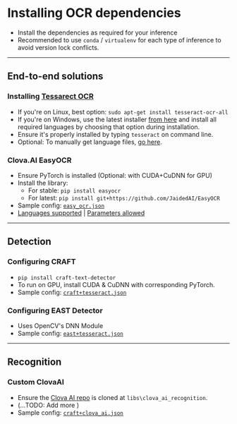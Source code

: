# Installing OCR dependencies

- Install the dependencies as required for your inference
- Recommended to use `conda` / `virtualenv` for each type of inference to avoid version lock conflicts.

<hr/>

## End-to-end solutions

### Installing [Tessarect OCR](https://github.com/tesseract-ocr/tesseract)

- If you're on Linux, best option: `sudo apt-get install tesseract-ocr-all`
- If you're on Windows, use the latest installer [from here](https://github.com/tesseract-ocr/tessdoc/blob/master/Home.md#windows) and install all required languages by choosing that option during installation.
- Ensure it's properly installed by typing `tesseract` on command line.
- Optional: To manually get language files, [go here](https://github.com/tesseract-ocr/tessdoc/blob/master/Data-Files.md#updated-data-files-for-version-400-september-15-2017).

### Clova.AI EasyOCR

- Ensure PyTorch is installed (Optional: with CUDA+CuDNN for GPU)
- Install the library:
  - For stable: `pip install easyocr`
  - For latest: `pip install git+https://github.com/JaidedAI/EasyOCR`
- Sample config: [`easy_ocr.json`](/configs/easy_ocr.json)
- [Languages supported](https://github.com/JaidedAI/EasyOCR#supported-languages) | [Parameters allowed](https://github.com/JaidedAI/EasyOCR#readtext-method)

<hr/>

## Detection

### Configuring CRAFT

- `pip install craft-text-detector`
- To run on GPU, install CUDA & CuDNN with corresponding PyTorch.
- Sample config: [`craft+tesseract.json`](/configs/craft+tesseract.json)

### Configuring EAST Detector

- Uses OpenCV's DNN Module
- Sample config: [`east+tesseract.json`](/configs/east+tesseract.json)

<hr/>

## Recognition

### Custom ClovaAI

- Ensure the [Clova AI repo](https://github.com/clovaai/deep-text-recognition-benchmark/) is cloned at `libs\clova_ai_recognition`.
- (...TODO: Add more )
- Sample config: [`craft+clova_ai.json`](/configs/craft+clova_ai.json)
